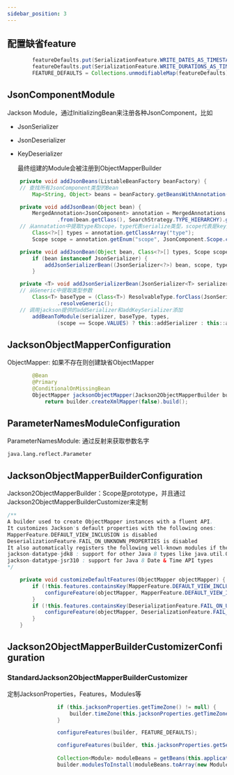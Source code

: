 ```yaml
---
sidebar_position: 3
---
```


## 配置缺省feature

```java
		featureDefaults.put(SerializationFeature.WRITE_DATES_AS_TIMESTAMPS, false);
		featureDefaults.put(SerializationFeature.WRITE_DURATIONS_AS_TIMESTAMPS, false);
		FEATURE_DEFAULTS = Collections.unmodifiableMap(featureDefaults);
```

## JsonComponentModule

Jackson Module，通过InitializingBean来注册各种JsonComponent，比如
+ JsonSerializer
+ JsonDeserializer
+ KeyDeserializer

	最终组建的Module会被注册到ObjectMapperBuilder

```java
	private void addJsonBeans(ListableBeanFactory beanFactory) {
    // 查找所有JsonComponent类型的Bean
		Map<String, Object> beans = beanFactory.getBeansWithAnnotation(JsonComponent.class);

	private void addJsonBean(Object bean) {
		MergedAnnotation<JsonComponent> annotation = MergedAnnotations
				.from(bean.getClass(), SearchStrategy.TYPE_HIERARCHY).get(JsonComponent.class);
    // 从annatation中提取type和scope，type代表serialize类型，scope代表是key还是value
		Class<?>[] types = annotation.getClassArray("type");
		Scope scope = annotation.getEnum("scope", JsonComponent.Scope.class);

	private void addJsonBean(Object bean, Class<?>[] types, Scope scope) {
		if (bean instanceof JsonSerializer) {
			addJsonSerializerBean((JsonSerializer<?>) bean, scope, types);
		}

	private <T> void addJsonSerializerBean(JsonSerializer<T> serializer, JsonComponent.Scope scope, Class<?>[] types) {
    // 从Generic中提取类型参数
		Class<T> baseType = (Class<T>) ResolvableType.forClass(JsonSerializer.class, serializer.getClass())
				.resolveGeneric();
    // 调用jackson提供的addSerializer和addKeySerializer添加
		addBeanToModule(serializer, baseType, types,
				(scope == Scope.VALUES) ? this::addSerializer : this::addKeySerializer);    
```

## JacksonObjectMapperConfiguration

ObjectMapper: 如果不存在则创建缺省ObjectMapper

```java
		@Bean
		@Primary
		@ConditionalOnMissingBean
		ObjectMapper jacksonObjectMapper(Jackson2ObjectMapperBuilder builder) {
			return builder.createXmlMapper(false).build();
```

## ParameterNamesModuleConfiguration

ParameterNamesModule: 通过反射来获取参数名字

`java.lang.reflect.Parameter`

## JacksonObjectMapperBuilderConfiguration

Jackson2ObjectMapperBuilder：Scope是prototype，并且通过Jackson2ObjectMapperBuilderCustomizer来定制

```java
/**
A builder used to create ObjectMapper instances with a fluent API.
It customizes Jackson's default properties with the following ones:
MapperFeature.DEFAULT_VIEW_INCLUSION is disabled
DeserializationFeature.FAIL_ON_UNKNOWN_PROPERTIES is disabled
It also automatically registers the following well-known modules if they are detected on the classpath:
jackson-datatype-jdk8 : support for other Java 8 types like java.util.Optional
jackson-datatype-jsr310 : support for Java 8 Date & Time API types
*/

	private void customizeDefaultFeatures(ObjectMapper objectMapper) {
		if (!this.features.containsKey(MapperFeature.DEFAULT_VIEW_INCLUSION)) {
			configureFeature(objectMapper, MapperFeature.DEFAULT_VIEW_INCLUSION, false);
		}
		if (!this.features.containsKey(DeserializationFeature.FAIL_ON_UNKNOWN_PROPERTIES)) {
			configureFeature(objectMapper, DeserializationFeature.FAIL_ON_UNKNOWN_PROPERTIES, false);
		}
	}
```

## Jackson2ObjectMapperBuilderCustomizerConfiguration

### StandardJackson2ObjectMapperBuilderCustomizer

定制JacksonProperties，Features，Modules等

```java
				if (this.jacksonProperties.getTimeZone() != null) {
					builder.timeZone(this.jacksonProperties.getTimeZone());
				}

				configureFeatures(builder, FEATURE_DEFAULTS);

				configureFeatures(builder, this.jacksonProperties.getSerialization());
                
				Collection<Module> moduleBeans = getBeans(this.applicationContext, Module.class);
				builder.modulesToInstall(moduleBeans.toArray(new Module[0]));        
```

